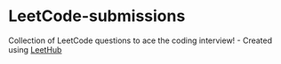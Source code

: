 # LeetCode-submissions
Collection of LeetCode questions to ace the coding interview! - Created using [LeetHub](https://github.com/QasimWani/LeetHub)
